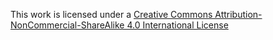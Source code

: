 This work is licensed under a [Creative Commons Attribution-NonCommercial-ShareAlike 4.0 International License](https://creativecommons.org/licenses/by-nc-sa/4.0/)
